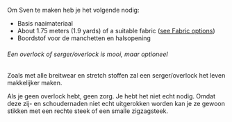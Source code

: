 Om Sven te maken heb je het volgende nodig:

- Basis naaimateriaal
- About 1.75 meters (1.9 yards) of a suitable fabric ([see Fabric options](#fabric-options))
- Boordstof voor de manchetten en halsopening

<Note>

###### Een overlock of serger/overlock is mooi, maar optioneel

Zoals met alle breitwear en stretch stoffen zal een serger/overlock het leven makkelijker maken.

Als je geen overlock hebt, geen zorg. Je hebt het niet echt nodig.
Omdat deze zij- en schoudernaden niet echt uitgerokken worden kan je ze gewoon stikken met een rechte steek of een smalle zigzagsteek.

</Note>

